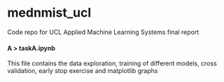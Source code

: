 # mednmist_ucl
Code repo for UCL Applied Machine Learning Systems final report

#### A > taskA.ipynb
This file contains the data exploration, training of different models, cross validation, early stop exercise and matplotlib graphs


